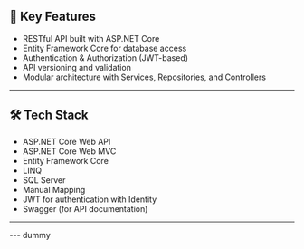 ## 📌 Key Features

- RESTful API built with ASP.NET Core
- Entity Framework Core for database access
- Authentication & Authorization (JWT-based)
- API versioning and validation
- Modular architecture with Services, Repositories, and Controllers

---

## 🛠 Tech Stack

- ASP.NET Core Web API
- ASP.NET Core Web MVC
- Entity Framework Core
- LINQ
- SQL Server
- Manual Mapping
- JWT for authentication with Identity
- Swagger (for API documentation)
---
--- dummy
